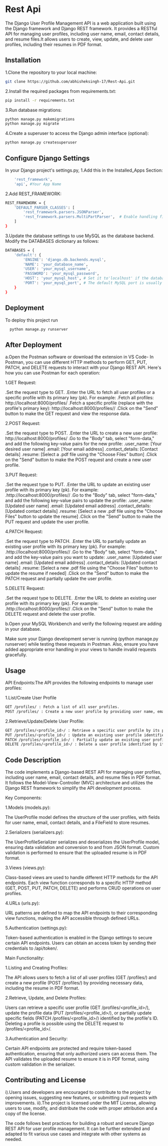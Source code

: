 
 # Rest Api

The Django User Profile Management API is a web application built using the Django framework and Django REST framework. It provides a RESTful API for managing user profiles, including user name, email, contact details, and resume files.It allows users to create, view, update, and delete user profiles, including their resumes in PDF format.


## Installation

1.Clone the repository to your local machine:

```bash
git clone https://github.com/abhisheksingh-17/Rest-Api.git

```
2.Install the required packages from requirements.txt:  
```bash
pip install -r requirements.txt
```
3.Run database migrations:
```bash
python manage.py makemigrations
python manage.py migrate
```
4.Create a superuser to access the Django admin interface (optional):
```bash
python manage.py createsuperuser
```


## Configure Django Settings
In your Django project's settings.py, 
1.Add this in the Installed_Apps Section:
```bash
    'rest_framework',
    'api', #Your App Name
```    
2.Add REST_FRAMEWORK:
```bash
REST_FRAMEWORK = {
    'DEFAULT_PARSER_CLASSES': [
        'rest_framework.parsers.JSONParser',
        'rest_framework.parsers.MultiPartParser',  # Enable handling file uploads
    ]
}
```
3.Update the database settings to use MySQL as the database backend. Modify the DATABASES dictionary as follows:
```bash
DATABASES = {
    'default': {
        'ENGINE': 'django.db.backends.mysql',
        'NAME': 'your_database_name',
        'USER': 'your_mysql_username',
        'PASSWORD': 'your_mysql_password',
        'HOST': 'your_mysql_host', # Set it to'localhost' if the database is on the same machine as Django
        'PORT': 'your_mysql_port', # The default MySQL port is usually 3306
    }
}
```
## Deployment

To deploy this project run

```bash
  python manage.py runserver
```


## After Deployment
a.Open the Postman software or download the extension in VS Code-
In Postman, you can use different HTTP methods to perform GET, PUT, PATCH, and DELETE requests to interact with your Django REST API. Here's how you can use Postman for each operation:

1.GET Request:

.Set the request type to GET.
.Enter the URL to fetch all user profiles or a specific profile with its primary key (pk). For example:
  .Fetch all profiles: http://localhost:8000/profiles/
  .Fetch a specific profile (replace <pk> with the profile's primary key): http://localhost:8000/profiles/<pk>/
.Click on the "Send" button to make the GET request and view the response data.

2.POST Request:

.Set the request type to POST.
.Enter the URL to create a new user profile: http://localhost:8000/profiles/
.Go to the "Body" tab, select "form-data," and add the following key-value pairs for the new profile:
  .user_name: [Your desired user name]
  .email: [Your email address]
  .contact_details: [Contact details]
  .resume: [Select a .pdf file using the "Choose Files" button]
.Click on the "Send" button to make the POST request and create a new user profile.

3.PUT Request:

.Set the request type to PUT.
.Enter the URL to update an existing user profile with its primary key (pk). For example:
  .http://localhost:8000/profiles/<pk>/
.Go to the "Body" tab, select "form-data," and add the following key-value pairs to update the profile:
  .user_name: [Updated user name]
  .email: [Updated email address]
  .contact_details: [Updated contact details]
  .resume: [Select a new .pdf file using the "Choose Files" button to update the resume]
.Click on the "Send" button to make the PUT request and update the user profile.

4.PATCH Request:

.Set the request type to PATCH.
.Enter the URL to partially update an existing user profile with its primary key (pk). For example:
  .http://localhost:8000/profiles/<pk>/
.Go to the "Body" tab, select "form-data," and add the key-value pairs you want to update:
  .user_name: [Updated user name]
  .email: [Updated email address]
  .contact_details: [Updated contact details]
  .resume: [Select a new .pdf file using the "Choose Files" button to update the resume if needed]
.Click on the "Send" button to make the PATCH request and partially update the user profile.

5.DELETE Request:

.Set the request type to DELETE.
.Enter the URL to delete an existing user profile with its primary key (pk). For example:
  .http://localhost:8000/profiles/<pk>/
.Click on the "Send" button to make the DELETE request and delete the user profile.

b.Open your MySQL Workbench and verify the following request are adding in your database.

Make sure your Django development server is running (python manage.py runserver) while testing these requests in Postman. Also, ensure you have added appropriate error handling in your views to handle invalid requests gracefully.
## Usage
API Endpoints:The API provides the following endpoints to manage user profiles:

1.List/Create User Profile
```bash
GET /profiles/ : Fetch a list of all user profiles.
POST /profiles/ : Create a new user profile by providing user name, email, contact details, and resume (in PDF format).
```
2.Retrieve/Update/Delete User Profile:
```bash
GET /profiles/<profile_id>/ : Retrieve a specific user profile by its profile ID.
PUT /profiles/<profile_id>/ : Update an existing user profile identified by its profile ID.
PATCH /profiles/<profile_id>/ : Partially update an existing user profile by providing updated fields.
DELETE /profiles/<profile_id>/ : Delete a user profile identified by its profile ID.
```
## Code Description 
The code implements a Django-based REST API for managing user profiles, including user name, email, contact details, and resume files in PDF format. It follows the Model-View-Controller (MVC) architecture and utilizes the Django REST framework to simplify the API development process.

Key Components:

1.Models (models.py):

The UserProfile model defines the structure of the user profiles, with fields for user name, email, contact details, and a FileField to store resumes.

2.Serializers (serializers.py):

The UserProfileSerializer serializes and deserializes the UserProfile model, ensuring data validation and conversion to and from JSON format.
Custom validation is performed to ensure that the uploaded resume is in PDF format.

3.Views (views.py):

Class-based views are used to handle different HTTP methods for the API endpoints. Each view function corresponds to a specific HTTP method (GET, POST, PUT, PATCH, DELETE) and performs CRUD operations on user profiles.

4.URLs (urls.py):

URL patterns are defined to map the API endpoints to their corresponding view functions, making the API accessible through defined URLs.

5.Authentication (settings.py):

Token-based authentication is enabled in the Django settings to secure certain API endpoints. Users can obtain an access token by sending their credentials to /api/token/.

Main Functionality:

1.Listing and Creating Profiles:

The API allows users to fetch a list of all user profiles (GET /profiles/) and create a new profile (POST /profiles/) by providing necessary data, including the resume in PDF format.

2.Retrieve, Update, and Delete Profiles:

Users can retrieve a specific user profile (GET /profiles/<profile_id>/), update the profile data (PUT /profiles/<profile_id>/), or partially update specific fields (PATCH /profiles/<profile_id>/) identified by the profile's ID.
Deleting a profile is possible using the DELETE request to /profiles/<profile_id>/.

3.Authentication and Security:

Certain API endpoints are protected and require token-based authentication, ensuring that only authorized users can access them.
The API validates the uploaded resume to ensure it is in PDF format, using custom validation in the serializer.

## Contributing and License
i).Users and developers are encouraged to contribute to the project by opening issues, suggesting new features, or submitting pull requests with improvements.
ii).The project is licensed under the MIT License, allowing users to use, modify, and distribute the code with proper attribution and a copy of the license.

The code follows best practices for building a robust and secure Django REST API for user profile management. It can be further extended and adapted to fit various use cases and integrate with other systems as needed.